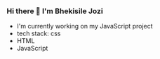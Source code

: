 ### Hi there 👋 I'm Bhekisile Jozi 

- I'm currently working on my JavaScript project
- tech stack: css <a href='https://img.shields.io/badge/CSS3-1572B6?style=for-the-badge&logo=css3&logoColor=white'></a>
- HTML <a href='https://img.shields.io/badge/HTML5-E34F26?style=for-the-badge&logo=html5&logoColor=white'></a>
- JavaScript <a href='https://img.shields.io/badge/JavaScript-323330?style=for-the-badge&logo=javascript&logoColor=F7DF1E'></a>

<!-- 
** ✨Bhekisile✨** is my name.

Here are some ideas to get you started:

- 🔭 I’m currently working on ...
- 🌱 I’m currently learning ...
- 👯 I’m looking to collaborate on ...
- 🤔 I’m looking for help with ...
- 💬 Ask me about ...
- 📫 How to reach me: ...
- 😄 Pronouns: ...
- ⚡ Fun fact: ...
-->
